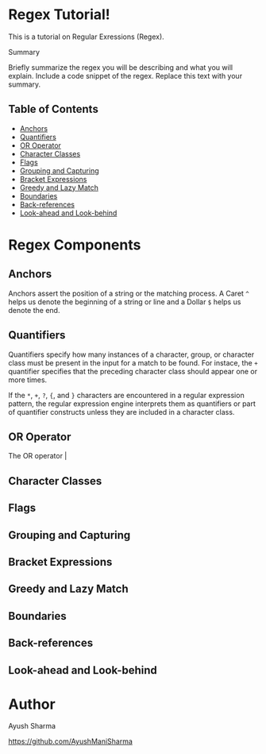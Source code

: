 # Regex Tutorial!

This is a tutorial on Regular Exressions (Regex).

Summary

Briefly summarize the regex you will be describing and what you will explain. Include a code snippet of the regex. Replace this text with your summary.
## Table of Contents

   * [Anchors](##Anchors)
   * [Quantifiers]()
   * [OR Operator]()
   * [Character Classes]()
   * [Flags]()
   * [Grouping and Capturing]()
   * [Bracket Expressions]()
   * [Greedy and Lazy Match]()
   * [Boundaries]()
   * [Back-references]()
   * [Look-ahead and Look-behind]()

# Regex Components
## Anchors
Anchors assert the position of a string or the matching process. A Caret `^` helps us denote the beginning of a string or line and a Dollar `$` helps us denote the end.

## Quantifiers
Quantifiers specify how many instances of a character, group, or character class must be present in the input for a match to be found. For instace, the `+` quantifier specifies that the preceding character class should appear one or more times.

If the `*`, `+`, `?`, `{`, and `}` characters are encountered in a regular expression pattern, the regular expression engine interprets them as quantifiers or part of quantifier constructs unless they are included in a character class.

## OR Operator
The OR operator | 

## Character Classes
## Flags
## Grouping and Capturing
## Bracket Expressions
## Greedy and Lazy Match
## Boundaries
## Back-references
## Look-ahead and Look-behind

# Author
Ayush Sharma

https://github.com/AyushManiSharma
